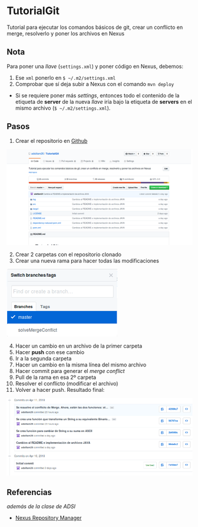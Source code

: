 # TutorialGit
Tutorial para ejecutar los comandos básicos de git, crear un conflicto en merge, resolverlo y poner los archivos en Nexus

## Nota
Para poner una *llave* (`settings.xml`) y poner código en Nexus, debemos:
1. Ese `xml` ponerlo en `$ ~/.m2/settings.xml`
2. Comprobar que sí deja subir a Nexus con el comando `mvn deploy`
* Si se requiere poner más *settings*, entonces todo el contenido de la etiqueta de **server** de la nueva *llave* iría bajo la etiqueta de **servers** en el mismo archivo (`$ ~/.m2/settings.xml`).

## Pasos
1. Crear el repositorio en [Github](https://github.com)

![](https://github.com/adsiitam26/TutorialGit/blob/solveMergeConflict/img/fig1.png)

2. Crear 2 carpetas con el repositorio clonado
3. Crear una nueva rama para hacer todas las modificaciones

![](https://github.com/adsiitam26/TutorialGit/blob/solveMergeConflict/img/fig2.png)

4. Hacer un cambio en un archivo de la primer carpeta
5. Hacer **push** con ese cambio
6. Ir a la segunda carpeta
7. Hacer un cambio en la misma línea del mismo archivo
8. Hacer commit para generar el *merge conflict*
9. Pull de la rama en esa 2º carpeta
10. Resolver el conflicto (modificar el archivo)
11. Volver a hacer push.
Resultado final:

![](https://github.com/adsiitam26/TutorialGit/blob/solveMergeConflict/img/fig3.png)

## Referencias
*además de la clase de ADSI*
* [Nexus Repository Manager](https://books.sonatype.com/nexus-book/2.11/reference/_adding_credentials_to_your_maven_settings.html)
